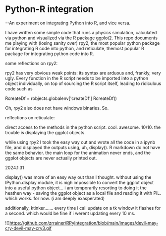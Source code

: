 # Python-R integration


--An experiment on integrating Python into R, and vice versa. 

I have written some simple code that runs a physics simulation, calculated via python and visualized via the R package ggplot2. This repo documents me playing with (losing sanity over) rpy2, the most popular python package for integrating R code into python, and reticulate, themost popular R package for integrating python code into R.  



some reflections on rpy2:

rpy2 has very obvious weak points: its syntax are arduous and, frankly, very ugly. Every function in the R script needs to be imported into a python object individually, on top of sourcing the R script itself, leading to ridiculous code such as

RcreateDf = robjects.globalenv['createDf']
RcreateDf()

Oh, rpy2 also does not have windows binaries. So.  





reflections on reticulate:

direct access to the methods in the python script. cool. awesome. 10/10. the trouble is displaying the ggplot objects.

while using rpy2 I took the easy way out and wrote all the code in a ipynb file, and displayed the outputs using, uh, display(). R markdown do not have the same behavior. the main loop for the animation never ends, and the ggplot objects are never actually printed out.  




2024.1.31

display() was more of an easy way out than I thought. without using the IPython.display module, it is nigh impossible to convert the ggplot object into a useful python object... i am temporarily resorting to doing it the heathen way - saving the ggplot object as a local file and reading it with PIL. which works. for now. (i am deeply exasperated)

additionally, ktinker....... every time i call update on a tk window it flashes for a second. which would be fine if i werent updating every 10 ms. 

![]https://github.com/zrrainer/RPyIntegration/blob/main/images/devil-may-cry-devil-may-cry3.gif